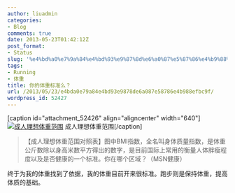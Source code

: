 ```yaml
---
author: liuadmin
categories:
- Blog
comments: true
date: 2013-05-23T01:42:12Z
post_format:
- Status
slug: '%e4%bd%a0%e7%9a%84%e4%bd%93%e9%87%8d%e6%a0%87%e5%87%86%e4%b9%88%ef%bc%9f'
tags:
- Running
- 体重
title: 你的体重标准么？
url: /2013/05/23/e4bda0e79a84e4bd93e9878de6a087e58786e4b988efbc9f/
wordpress_id: 52427
---
```


[caption id="attachment_52426" align="aligncenter" width="640"][![成人理想体重范围](http://cdn1.martinliu.cn/wp-content/uploads/2013/05/a02cee3bjw1e4xxhq050wj20hs0ppgq6.jpg)](http://cdn1.martinliu.cn/wp-content/uploads/2013/05/a02cee3bjw1e4xxhq050wj20hs0ppgq6.jpg) 成人理想体重范围[/caption]


<blockquote>【成人理想体重范围对照表】图中BMI指数，全名叫身体质量指数，是体重公斤数除以身高米数平方得出的数字，是目前国际上常用的衡量人体胖瘦程度以及是否健康的一个标准。你在哪个区域？（MSN健康）</blockquote>




终于为我的体重找到了依据，我的体重目前开来很标准。跑步则是保持体重，提高体质的基础。


